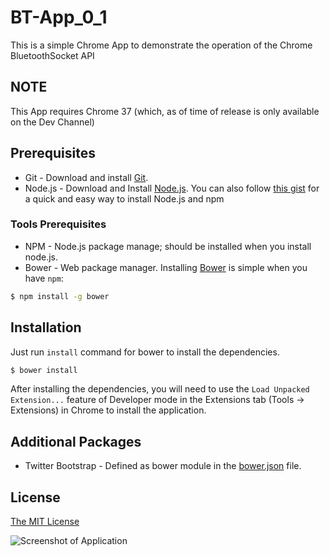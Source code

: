 BT-App_0_1
=================

This is a simple Chrome App to demonstrate the operation of the Chrome BluetoothSocket API

## NOTE

This App requires Chrome 37 (which, as of time of release is only available on the Dev Channel)

## Prerequisites
* Git - Download and install [Git](http://git-scm.com/downloads).
* Node.js - Download and Install [Node.js](http://www.nodejs.org/download/). You can also follow [this gist](https://gist.github.com/isaacs/579814) for a quick and easy way to install Node.js and npm

### Tools Prerequisites
* NPM - Node.js package manage; should be installed when you install node.js.
* Bower - Web package manager. Installing [Bower](http://bower.io/) is simple when you have `npm`:

```sh
$ npm install -g bower
```

## Installation
Just run `install` command for bower to install the dependencies.

```sh
$ bower install
```

After installing the dependencies, you will need to use the `Load Unpacked Extension...` feature of Developer mode in the Extensions tab (Tools -> Extensions) in Chrome to install the application.

## Additional Packages
* Twitter Bootstrap - Defined as bower module in the [bower.json](bower.json) file.

## License
[The MIT License](http://opensource.org/licenses/MIT)

![Screenshot of Application](https://raw.githubusercontent.com/mimetics/Chrome-BTconnect-App/master/assets/screenShot.png)
